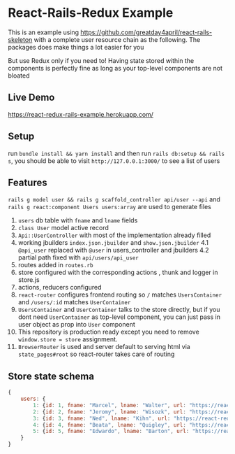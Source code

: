 # React-Rails-Redux Example

This is an example using https://github.com/greatday4april/react-rails-skeleton with a complete user resource chain as the following. The packages does make things a lot easier for you

But use Redux only if you need to! Having state stored within the components is perfectly fine as long as your top-level components are not bloated

## Live Demo
https://react-redux-rails-example.herokuapp.com/

## Setup
run `bundle install && yarn install` and then run `rails db:setup && rails s`, you should be able to visit `http://127.0.0.1:3000/` to see a list of users

## Features

`rails g model user && rails g scaffold_controller api/user --api` and `rails g react:component Users users:array` are used to generate files

1. `users` db table with `fname` and `lname` fields
2. `class User` model active record
3. `Api::UserController` with most of the implementation already filled
4. working jbuilders `index.json.jbuilder` and `show.json.jbuilder`
    4.1 `@api_user` replaced with `@user` in users_controller and jbuilders
    4.2 partial path fixed with `api/users/api_user`
5. routes added in `routes.rb`
6. store configured with the corresponding actions , thunk and logger in store.js
7. actions,  reducers configured
8. `react-router` configures frontend routing so `/` matches `UsersContainer` and `/users/:id` matches `UserContainer`
9. `UsersContainer` and `UserContainer` talks to the store directly, but if you dont need `UserContainer` as top-level component, you can just pass in user object as prop into `User` component
10. This repository is production ready except you need to remove `window.store = store` assignment.
11. `BrowserRouter` is used and server default to serving html via `state_pages#root` so react-router takes care of routing

## Store state schema

```JavaScript
{
    users: {
        1: {id: 1, fname: "Marcel", lname: "Walter", url: "https://react-redux-rails-example.herokuapp.com/api/users/1"},
        2: {id: 2, fname: "Jeromy", lname: "Wisozk", url: "https://react-redux-rails-example.herokuapp.com/api/users/2"},
        3: {id: 3, fname: "Ned", lname: "Kihn", url: "https://react-redux-rails-example.herokuapp.com/api/users/3"},
        4: {id: 4, fname: "Beata", lname: "Quigley", url: "https://react-redux-rails-example.herokuapp.com/api/users/4"},
        5: {id: 5, fname: "Edwardo", lname: "Barton", url: "https://react-redux-rails-example.herokuapp.com/api/users/5"}
    }
}
```

